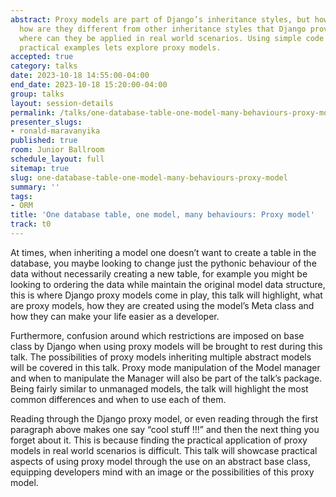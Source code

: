 ```yaml
---
abstract: Proxy models are part of Django’s inheritance styles, but how to they work,
  how are they different from other inheritance styles that Django provide, practically
  where can they be applied in real world scenarios. Using simple code snippets and
  practical examples lets explore proxy models.
accepted: true
category: talks
date: 2023-10-18 14:55:00-04:00
end_date: 2023-10-18 15:20:00-04:00
group: talks
layout: session-details
permalink: /talks/one-database-table-one-model-many-behaviours-proxy-model/
presenter_slugs:
- ronald-maravanyika
published: true
room: Junior Ballroom
schedule_layout: full
sitemap: true
slug: one-database-table-one-model-many-behaviours-proxy-model
summary: ''
tags:
- ORM
title: 'One database table, one model, many behaviours: Proxy model'
track: t0
---
```


At times, when inheriting a model one doesn’t want to create a table in the database, you maybe looking to change just the pythonic behaviour of the data without necessarily creating a new table, for example you might be looking  to ordering the data while maintain the original model data structure, this is where Django proxy models come in play, this talk will highlight, what are proxy models, how they are created using the model’s Meta class and how they can make your life easier as a developer.

Furthermore, confusion around which restrictions are imposed on base class by Django when using proxy models will be brought to rest during this talk. The possibilities of proxy models inheriting  multiple abstract models will be covered in this talk. Proxy mode manipulation of the Model manager and when to manipulate the Manager will also be part of the talk’s package. Being fairly similar to unmanaged models, the talk will highlight the most common differences  and when to use each of them.

Reading through the Django proxy model, or even reading through the first paragraph above makes one say “cool stuff !!!” and then the next thing you forget about it. This is because finding the practical application of proxy models in real world scenarios is difficult. This talk will showcase practical aspects of using proxy model through the use on an abstract base class, equipping developers mind with an image or the possibilities of this proxy model.
